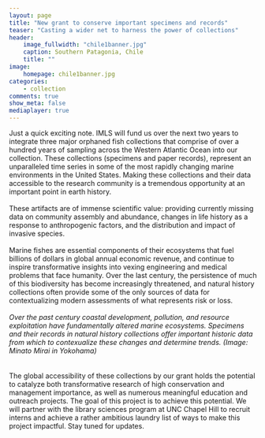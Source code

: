 ```yaml
---
layout: page
title: "New grant to conserve important specimens and records"
teaser: "Casting a wider net to harness the power of collections"
header:
    image_fullwidth: "chile1banner.jpg"
    caption: Southern Patagonia, Chile 
    title: ""
image:
    homepage: chile1banner.jpg
categories:
    - collection
comments: true
show_meta: false
mediaplayer: true
---
```

 
Just a quick exciting note. IMLS will fund us over the next two years to integrate three major orphaned fish collections that comprise of over a hundred years of sampling across the Western Atlantic Ocean into our collection. These collections (specimens and paper records), represent an unparalleled time series in some of the most rapidly changing marine environments in the United States. Making these collections and their data accessible to the research community is a tremendous opportunity at an important point in earth history.
<br>
<br>
These artifacts are of immense scientific value: providing currently missing data on community assembly and abundance, changes in life history as a response to anthropogenic factors, and the distribution and impact of invasive species. 
<br>
<br>
Marine fishes are essential components of their ecosystems that fuel billions of dollars
in global annual economic revenue, and continue to inspire transformative insights into vexing engineering and medical problems that face humanity. Over the last century, the persistence of much of this biodiversity has become increasingly threatened, and natural history collections often provide some of the only sources of data for contextualizing modern assessments of what represents risk or loss.
<br>
<br>
<img class="b30" src="http://carolinafishes.github.io/images/Yokohama.jpg" alt=""><em>Over the past century coastal development, pollution, and resource exploitation have fundamentally altered marine ecosystems. Specimens and their records in natural history collections offer important historic data from which to contexualize these changes and determine trends. (Image: Minato Mirai in Yokohama) </em>
<br>
<br>
<br> The global accessibility of these collections by our grant holds the potential to catalyze both transformative research of high conservation and management importance, as well as numerous
meaningful education and outreach projects. The goal of this project is to achieve this potential. We will partner with the library sciences program at UNC Chapel Hill to recruit interns and achieve a rather ambitious laundry list of ways to make this project impactful. Stay tuned for updates.  


